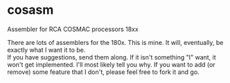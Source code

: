 # cosasm
Assembler for RCA COSMAC processors 18xx

There are lots of assemblers for the 180x.  This is mine.  It will, eventually, be exactly what I want it to be.  
If you have suggestions, send them along.  If it isn't something "I" want, it won't get implemented.  I'll most likely 
tell you why.  If you want to add (or remove) some feature that I don't, please feel free to fork it and go.
